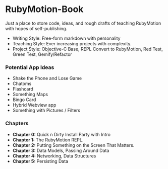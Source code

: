 RubyMotion-Book
===============

Just a place to store code, ideas, and rough drafts of teaching RubyMotion with hopes of self-publishing.


* Writing Style: Free-form markdown with personality
* Teaching Style: Ever increasing projects with complexity.
* Project Style: Objective-C Base, REPL Convert to RubyMotion, Red Test, Green Test, Gemify/Refactor

### Potential App Ideas
* Shake the Phone and Lose Game
* Chatoms
* Flashcard
* Something Maps
* Bingo Card
* Hybrid Webview app
* Something with Pictures / Filters

### Chapters
* **Chapter 0:** Quick n Dirty Install Party with Intro
* **Chapter 1:** The RubyMotion REPL.
* **Chapter 2:** Putting Something on the Screen That Matters.
* **Chapter 3:** Data Models, Passing Around Data
* **Chapter 4:** Networking, Data Structures
* **Chapter 5:** Persisting Data
